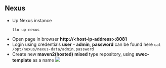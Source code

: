 
## Nexus
* Up Nexus instance
  ```
  tln up nexus
  ```
* Open page in browser **http://\<host-ip-address\>:8081**
* Login using credentials **user** - **admin**, **password** can be found here ```cat /opt/nexus/nexus-data/admin.password```
* Create new **maven2(hosted)** **mixed** type repository, using **swec-template** as a name
  ![](https://github.com/swe-course/swec-lectures/raw/master/imgs/nexus-01.png)
